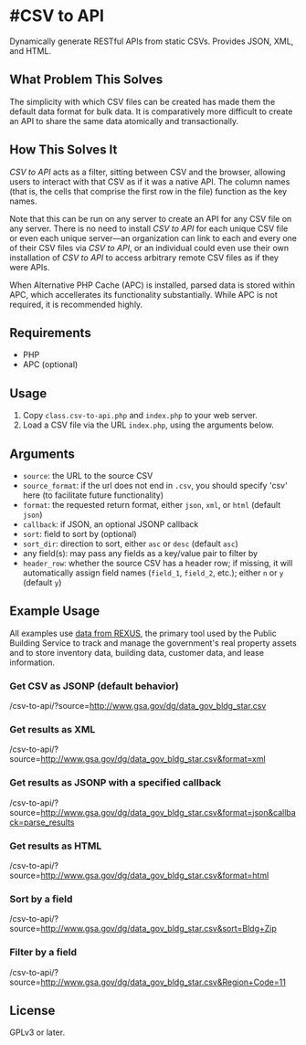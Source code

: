 #CSV to API
===========

Dynamically generate RESTful APIs from static CSVs. Provides JSON, XML, and HTML.

What Problem This Solves
------------------------

The simplicity with which CSV files can be created has made them the default data format for bulk data. It is comparatively more difficult to create an API to share the same data atomically and transactionally.

How This Solves It
------------------

*CSV to API* acts as a filter, sitting between CSV and the browser, allowing users to interact with that CSV as if it was a native API. The column names (that is, the cells that comprise the first row in the file) function as the key names.

Note that this can be run on any server to create an API for any CSV file on any server. There is no need to install *CSV to API* for each unique CSV file or even each unique server—an organization can link to each and every one of their CSV files via *CSV to API*, or an individual could even use their own installation of *CSV to API* to access arbitrary remote CSV files as if they were APIs.

When Alternative PHP Cache (APC) is installed, parsed data is stored within APC, which accellerates  its functionality substantially. While APC is not required, it is recommended highly.

Requirements
------------

* PHP
* APC (optional)

Usage
-----

1. Copy `class.csv-to-api.php` and `index.php` to your web server.
2. Load a CSV file via the URL `index.php`, using the arguments below.

Arguments
---------

* `source`: the URL to the source CSV
* `source_format`: if the url does not end in `.csv`, you should specify 'csv' here (to facilitate future functionality)
* `format`: the requested return format, either `json`, `xml`, or `html` (default `json`)
* `callback`: if JSON, an optional JSONP callback
* `sort`: field to sort by (optional)
* `sort_dir`: direction to sort, either `asc` or `desc` (default `asc`)
* any field(s): may pass any fields as a key/value pair to filter by
* `header_row`: whether the source CSV has a header row; if missing, it will automatically assign field names (`field_1`, `field_2`, etc.); either `n` or `y` (default `y`)

Example Usage
-------------

All examples use [data from REXUS](http://catalog.data.gov/dataset/real-estate-across-the-united-states-rexus-inventory-building), the primary tool used by the Public Building Service to track and manage the government's real property assets and to store inventory data, building data, customer data, and lease information.

### Get CSV as JSONP (default behavior)
/csv-to-api/?source=http://www.gsa.gov/dg/data_gov_bldg_star.csv

### Get results as XML

/csv-to-api/?source=http://www.gsa.gov/dg/data_gov_bldg_star.csv&format=xml

### Get results as JSONP with a specified callback

/csv-to-api/?source=http://www.gsa.gov/dg/data_gov_bldg_star.csv&format=json&callback=parse_results

### Get results as HTML

/csv-to-api/?source=http://www.gsa.gov/dg/data_gov_bldg_star.csv&format=html

### Sort by a field

/csv-to-api/?source=http://www.gsa.gov/dg/data_gov_bldg_star.csv&sort=Bldg+Zip

### Filter by a field

/csv-to-api/?source=http://www.gsa.gov/dg/data_gov_bldg_star.csv&Region+Code=11

License
-------
GPLv3 or later.
